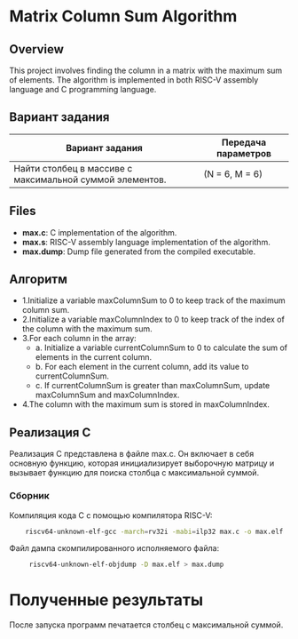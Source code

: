 

# Matrix Column Sum Algorithm
## Overview

This project involves finding the column in a matrix with the maximum sum of elements. The algorithm is implemented in both RISC-V assembly language and C programming language.


## Вариант задания

Вариант задания | Передача параметров
--------------- | -------------
Найти столбец в массиве с максимальной суммой элементов.| (N = 6, M = 6)


## Files

- **max.c**: C implementation of the algorithm.
- **max.s**: RISC-V assembly language implementation of the algorithm.
- **max.dump**: Dump file generated from the compiled executable.

## Алгоритм

- 1.Initialize a variable maxColumnSum to 0 to keep track of the maximum column sum.
- 2.Initialize a variable maxColumnIndex to 0 to keep track of the index of the column with the maximum sum.
- 3.For each column in the array:
   - a. Initialize a variable currentColumnSum to 0 to calculate the sum of elements in the current column.
   - b. For each element in the current column, add its value to currentColumnSum.
   - c. If currentColumnSum is greater than maxColumnSum, update maxColumnSum and maxColumnIndex.
- 4.The column with the maximum sum is stored in maxColumnIndex.

## Реализация C

Реализация C представлена в файле max.c. Он включает в себя основную функцию, которая инициализирует выборочную матрицу и вызывает функцию для поиска столбца с максимальной суммой.

### Сборник

Компиляция кода C с помощью компилятора RISC-V:
```bash
    riscv64-unknown-elf-gcc -march=rv32i -mabi=ilp32 max.c -o max.elf
```

Файл дампа скомпилированного исполняемого файла:
```bash    
     riscv64-unknown-elf-objdump -D max.elf > max.dump
```

# Полученные результаты
После запуска программ печатается столбец с максимальной суммой.

